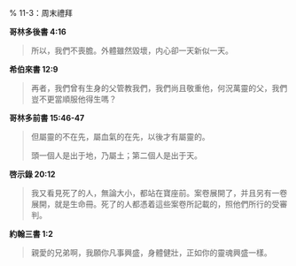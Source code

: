 % 11-3：周末禮拜

__哥林多後書 4:16__

> 所以，我們不喪膽。外體雖然毀壞，内心卻一天新似一天。

__希伯來書 12:9__

> 再者，我們曾有生身的父管教我們，我們尚且敬重他，何況萬靈的父，我們豈不更當順服他得生嗎？

__哥林多前書 15:46-47__

> 但屬靈的不在先，屬血氣的在先，以後才有屬靈的。
>
> 頭一個人是出于地，乃屬土；第二個人是出于天。

__啓示錄 20:12__

> 我又看見死了的人，無論大小，都站在寶座前。案卷展開了，并且另有一卷展開，就是生命冊。死了的人都憑着這些案卷所記載的，照他們所行的受審判。

__約翰三書 1:2__

> 親愛的兄弟啊，我願你凡事興盛，身體健壯，正如你的靈魂興盛一樣。
